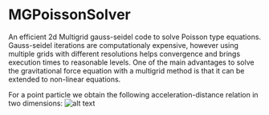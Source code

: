 # MGPoissonSolver
An efficient 2d Multigrid gauss-seidel code to solve Poisson type equations. Gauss-seidel iterations are computationaly expensive, however using multiple grids with different resolutions helps convergence and brings execution times to reasonable levels. One of the main advantages to solve the gravitational force equation with a multigrid method is that it can be extended to non-linear equations.

For a point particle we obtain the following acceleration-distance relation in two dimensions:
![alt text](https://raw.githubusercontent.com/florpi/MGPoissonSolver/tree/master/result/results.pngs)
